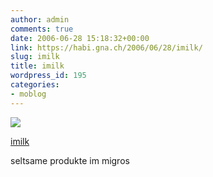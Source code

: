 ```yaml
---
author: admin
comments: true
date: 2006-06-28 15:18:32+00:00
link: https://habi.gna.ch/2006/06/28/imilk/
slug: imilk
title: imilk
wordpress_id: 195
categories:
- moblog
---
```



 [![](https://static.flickr.com/54/177065345_d445734cc9_m.jpg)](https://www.flickr.com/photos/habi/177065345/)
   

 
  [imilk](https://www.flickr.com/photos/habi/177065345/)
    

 



seltsame produkte im migros
  

